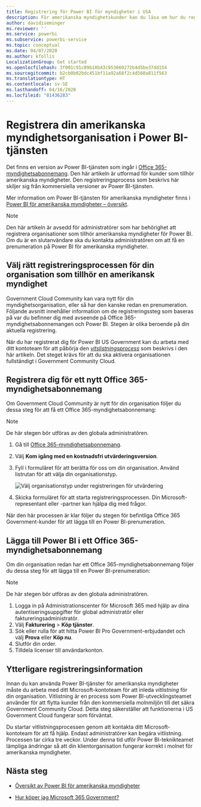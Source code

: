 ```yaml
---
title: Registrering för Power BI för myndigheter i USA
description: För amerikanska myndighetskunder kan du läsa om hur du registrerar dig för Power BI för Government Community Cloud.
author: davidiseminger
ms.reviewer: ''
ms.service: powerbi
ms.subservice: powerbi-service
ms.topic: conceptual
ms.date: 04/07/2020
ms.author: kfollis
LocalizationGroup: Get started
ms.openlocfilehash: 3f001c91c89b18b43c953669272b4d5be37dd154
ms.sourcegitcommit: b2cb0b02bdc451bf11a92a68f2c4d560a811f563
ms.translationtype: HT
ms.contentlocale: sv-SE
ms.lasthandoff: 04/16/2020
ms.locfileid: "81436283"
---
```

# <a name="enroll-your-us-government-organization-in-the-power-bi-service"></a>Registrera din amerikanska myndighetsorganisation i Power BI-tjänsten

Det finns en version av Power BI-tjänsten som ingår i [Office 365-myndighetsabonnemang](https://www.microsoft.com/microsoft-365/government/compare-office-365-government-plans?rtc=1). Den här artikeln är utformad för kunder som tillhör amerikanska myndigheter. Den registreringsprocess som beskrivs här skiljer sig från kommersiella versioner av Power BI-tjänsten.

Mer information om Power BI-tjänsten för amerikanska myndigheter finns i [Power BI för amerikanska myndigheter – översikt](service-govus-overview.md).

> [!NOTE]
> Den här artikeln är avsedd för administratörer som har behörighet att registrera organisationer som tillhör amerikanska myndigheter för Power BI. Om du är en slutanvändare ska du kontakta administratören om att få en prenumeration på Power BI för amerikanska myndigheter.
> 
> 

## <a name="select-the-right-sign-up-process-for-your-us-government-organization"></a>Välj rätt registreringsprocessen för din organisation som tillhör en amerikansk myndighet

Government Cloud Community kan vara nytt för din myndighetsorganisation, eller så har den kanske redan en prenumeration. Följande avsnitt innehåller information om de registreringssteg som baseras på var du befinner dig med avseende på Office 365-myndighetsabonnemangen och Power BI. Stegen är olika beroende på din aktuella registrering.

När du har registrerat dig för Power BI US Government kan du arbeta med ditt kontoteam för att påbörja den [*vitslistningsprocess*](#additional-signup-information) som beskrivs i den här artikeln. Det steget krävs för att du ska aktivera organisationen fullständigt i Government Community Cloud.

## <a name="sign-up-for-a-new-office-365-government-plan"></a>Registrera dig för ett nytt Office 365-myndighetsabonnemang

Om Government Cloud Community är nytt för din organisation följer du dessa steg för att få ett Office 365-myndighetsabonnemang:

> [!NOTE]
> De här stegen bör utföras av den globala administratören.
>

1. Gå till [Office 365-myndighetsabonnemang](https://products.office.com/government/office-365-web-services-for-government).
2. Välj **Kom igång med en kostnadsfri utvärderingsversion**.
3. Fyll i formuläret för att berätta för oss om din organisation. Använd listrutan för att välja din organisationstyp.

   ![Välj organisationstyp under registreringen för utvärdering](media/service-govus-signup/gcc-trial-signup.png)

4. Skicka formuläret för att starta registreringsprocessen. Din Microsoft-representant eller -partner kan hjälpa dig med frågor.

När den här processen är klar följer du stegen för befintliga Office 365 Government-kunder för att lägga till en Power BI-prenumeration.

## <a name="add-power-bi-to-an-office-365-government-plan"></a>Lägga till Power BI i ett Office 365-myndighetsabonnemang

Om din organisation redan har ett Office 365-myndighetsabonnemang följer du dessa steg för att lägga till en Power BI-prenumeration:

> [!NOTE]
> De här stegen bör utföras av den globala administratören.
> 
> 

1. Logga in på Administrationscenter för Microsoft 365 med hjälp av dina autentiseringsuppgifter för global administratör eller faktureringsadministratör.
2. Välj **Fakturering** > **Köp tjänster**.
4. Sök eller rulla för att hitta Power BI Pro Government-erbjudandet och välj **Prova** eller **Köp nu**.
5. Slutför din order.
6. Tilldela licenser till användarkonton.

## <a name="additional-signup-information"></a>Ytterligare registreringsinformation

Innan du kan använda Power BI-tjänster för amerikanska myndigheter måste du arbeta med ditt Microsoft-kontoteam för att inleda *vitlistning* för din organisation. Vitlistning är en process som Power BI-utvecklingsteamet använder för att flytta kunder från den kommersiella molnmiljön till det säkra Government Community Cloud. Detta steg säkerställer att funktionerna i US Government Cloud fungerar som förväntat. 

Du startar vitlistningsprocessen genom att kontakta ditt Microsoft-kontoteam för att få hjälp. Endast administratörer kan begära vitlistning. Processen tar cirka tre veckor. Under denna tid utför Power BI-teknikteamet lämpliga ändringar så att din klientorganisation fungerar korrekt i molnet för amerikanska myndigheter.


## <a name="next-steps"></a>Nästa steg

* [Översikt av Power BI för amerikanska myndigheter](service-govus-overview.md)
- [Hur köper jag Microsoft 365 Government?](https://docs.microsoft.com/office365/servicedescriptions/office-365-platform-service-description/office-365-us-government/microsoft-365-government-how-to-buy#how-do-i-buy-microsoft-365-government)